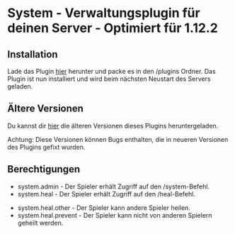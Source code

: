 # System - Verwaltungsplugin für deinen Server - Optimiert für 1.12.2

## Installation

Lade das Plugin [hier](https://raw.githubusercontent.com/derdeveloper/system/master/resources/System-1.0-SNAPSHOT.jar) herunter und packe es in den /plugins Ordner.
Das Plugin ist nun installiert und wird beim nächsten Neustart des Servers geladen.

## Ältere Versionen

Du kannst dir [hier](https://github.com/derdeveloper/system/blob/master/DOWNLOADS.md) die älteren Versionen dieses Plugins heruntergeladen.

Achtung: Diese Versionen können Bugs enthalten, die in neueren Versionen des Plugins gefixt wurden.

## Berechtigungen
* system.admin - Der Spieler erhält Zugriff auf den /system-Befehl.
* system.heal - Der Spieler erhält Zugriff auf den /heal-Befehl.
 - system.heal.other - Der Spieler kann andere Spieler heilen.
 - system.heal.prevent - Der Spieler kann nicht von anderen Spielern geheilt werden.
